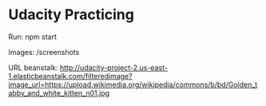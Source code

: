# Udacity Practicing
Run: npm start

Images: /screenshots

URL beanstalk: http://udacity-project-2.us-east-1.elasticbeanstalk.com/filteredimage?image_url=https://upload.wikimedia.org/wikipedia/commons/b/bd/Golden_tabby_and_white_kitten_n01.jpg
